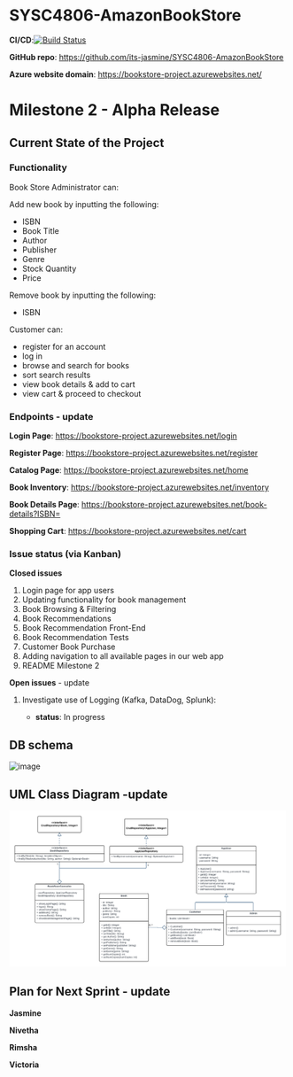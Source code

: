 # SYSC4806-AmazonBookStore

**CI/CD**:[![Build Status](https://github.com/its-jasmine/SYSC4806-AmazonBookStore/actions/workflows/maven.yml/badge.svg)](https://github.com/its-jasmine/SYSC4806-AmazonBookStore/actions)

**GitHub repo**: https://github.com/its-jasmine/SYSC4806-AmazonBookStore

**Azure website domain**: https://bookstore-project.azurewebsites.net/

# Milestone 2 - Alpha Release

## Current State of the Project

### Functionality

Book Store Administrator can: 

Add new book by inputting the following:
- ISBN
- Book Title
- Author
- Publisher
- Genre
- Stock Quantity
- Price

Remove book by inputting the following:
- ISBN

Customer can:
- register for an account
- log in
- browse and search for books
- sort search results
- view book details & add to cart 
- view cart & proceed to checkout

  

### Endpoints - update
**Login Page**: https://bookstore-project.azurewebsites.net/login

**Register Page**: https://bookstore-project.azurewebsites.net/register

**Catalog Page**: https://bookstore-project.azurewebsites.net/home

**Book Inventory**: https://bookstore-project.azurewebsites.net/inventory

**Book Details Page**: https://bookstore-project.azurewebsites.net/book-details?ISBN=<ISBN>

**Shopping Cart**: https://bookstore-project.azurewebsites.net/cart

### Issue status (via Kanban) 
**Closed issues**
1. Login page for app users
2. Updating functionality for book management
3. Book Browsing & Filtering
4. Book Recommendations
5. Book Recommendation Front-End
6. Book Recommendation Tests
7. Customer Book Purchase
8. Adding navigation to all available pages in our web app
9. README Milestone 2

**Open issues** - update
1. Investigate use of Logging (Kafka, DataDog, Splunk): 

   - **status**: In progress


## DB schema
![image](https://github.com/user-attachments/assets/02854848-0f57-46df-922a-c69d2db17b55)

## UML Class Diagram -update
<img src="src/main/resources/diagrams/class-diagram-m1.png" alt="Alt text" width="500">


## Plan for Next Sprint - update
**Jasmine**

**Nivetha**

**Rimsha**

**Victoria**



